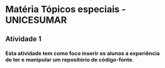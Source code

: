 # Matéria Tópicos especiais - UNICESUMAR

## Atividade 1 

### Esta atividade tem como foco inserir os alunos a experiência de ter e manipular um repositório de código-fonte.
